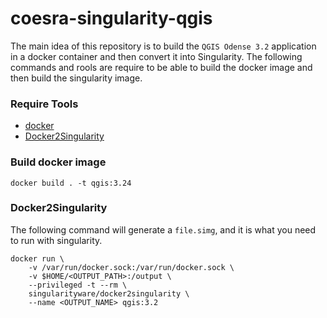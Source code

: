 # coesra-singularity-qgis

The main idea of this repository is to build the `QGIS Odense 3.2` application in a docker container and then convert it into Singularity. The following commands and rools are require to be able to build the docker image and then build the singularity image.

### Require Tools
- [docker](https://docs.docker.com/get-docker/)
- [Docker2Singularity](https://github.com/singularityhub/docker2singularity)

### Build docker image
```
docker build . -t qgis:3.24
```

### Docker2Singularity
The following command will generate a `file.simg`, and it is what you need to run with singularity.
```
docker run \
    -v /var/run/docker.sock:/var/run/docker.sock \
    -v $HOME/<OUTPUT_PATH>:/output \
    --privileged -t --rm \
    singularityware/docker2singularity \
    --name <OUTPUT_NAME> qgis:3.2
```

